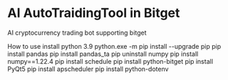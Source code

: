 # AI AutoTraidingTool in Bitget
AI cryptocurrency trading bot supporting bitget 

How to use
 install python 3.9
 python.exe -m pip install --upgrade pip
 pip install pandas
 pip install pandas_ta
 pip uninstall numpy
 pip install numpy==1.22.4
 pip install schedule
 pip install python-bitget
 pip install PyQt5
 pip install apscheduler
 pip install python-dotenv

